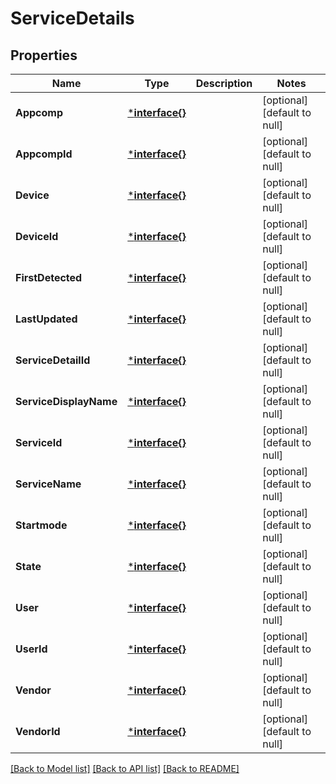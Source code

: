 # ServiceDetails

## Properties
Name | Type | Description | Notes
------------ | ------------- | ------------- | -------------
**Appcomp** | [***interface{}**](interface{}.md) |  | [optional] [default to null]
**AppcompId** | [***interface{}**](interface{}.md) |  | [optional] [default to null]
**Device** | [***interface{}**](interface{}.md) |  | [optional] [default to null]
**DeviceId** | [***interface{}**](interface{}.md) |  | [optional] [default to null]
**FirstDetected** | [***interface{}**](interface{}.md) |  | [optional] [default to null]
**LastUpdated** | [***interface{}**](interface{}.md) |  | [optional] [default to null]
**ServiceDetailId** | [***interface{}**](interface{}.md) |  | [optional] [default to null]
**ServiceDisplayName** | [***interface{}**](interface{}.md) |  | [optional] [default to null]
**ServiceId** | [***interface{}**](interface{}.md) |  | [optional] [default to null]
**ServiceName** | [***interface{}**](interface{}.md) |  | [optional] [default to null]
**Startmode** | [***interface{}**](interface{}.md) |  | [optional] [default to null]
**State** | [***interface{}**](interface{}.md) |  | [optional] [default to null]
**User** | [***interface{}**](interface{}.md) |  | [optional] [default to null]
**UserId** | [***interface{}**](interface{}.md) |  | [optional] [default to null]
**Vendor** | [***interface{}**](interface{}.md) |  | [optional] [default to null]
**VendorId** | [***interface{}**](interface{}.md) |  | [optional] [default to null]

[[Back to Model list]](../README.md#documentation-for-models) [[Back to API list]](../README.md#documentation-for-api-endpoints) [[Back to README]](../README.md)


